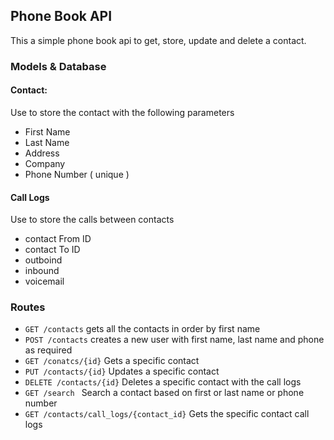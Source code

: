 ## Phone Book API

This a simple phone book api to get, store, update and delete a contact. 

### Models & Database

#### Contact: 
Use to store the contact with the following parameters
* First Name
* Last Name
* Address
* Company
* Phone Number ( unique )


#### Call Logs
Use to store the calls between contacts

* contact From ID
* contact To ID
* outboind 
* inbound 
* voicemail 

### Routes

* ```GET /contacts``` gets all the contacts in order by first name
* ```POST /contacts```  creates a new user with first name, last name and phone as required
* ```GET /conatcs/{id}``` Gets a specific contact
* ```PUT /contacts/{id}``` Updates a specific contact
* ```DELETE /contacts/{id}``` Deletes a specific contact with the call logs
* ```GET /search ``` Search a contact based on first or last name or phone number
* ```GET /contacts/call_logs/{contact_id}``` Gets the specific contact call logs
